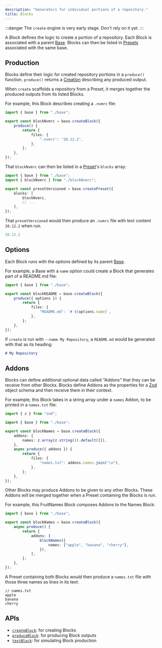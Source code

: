 ```yaml
---
description: "Generators for individual portions of a repository."
title: Blocks
---
```


:::danger
The `create` engine is very early stage.
Don't rely on it yet.
:::

A _Block_ defines the logic to create a portion of a repository.
Each Block is associated with a parent [Base](./bases).
Blocks can then be listed in [Presets](./presets) associated with the same base.

## Production

Blocks define their logic for created repository portions in a `produce()` function.
`produce()` returns a [Creation](../runtime/creations) describing any produced output.

When `create` scaffolds a repository from a Preset, it merges together the produced outputs from its listed Blocks.

For example, this Block describes creating a `.nvmrc` file:

```ts
import { base } from "./base";

export const blockNvmrc = base.createBlock({
	produce() {
		return {
			files: {
				".nvmrc": "20.12.2",
			},
		};
	},
});
```

That `blockNvmrc` can then be listed in a [Preset](./presets)'s `blocks` array:

```ts
import { base } from "./base";
import { blockNvmrc } from "./blockNvmrc";

export const presetVersioned = base.createPreset({
	blocks: [
		blockNvmrc,
		// ...
	],
});
```

That `presetVersioned` would then produce an `.nvmrc` file with text content `20.12.2` when run.

```yml title=".nvmrc"
20.12.2
```

## Options

Each Block runs with the options defined by its parent [Base](./bases).

For example, a Base with a `name` option could create a Block that generates part of a README.md file:

```ts
import { base } from "./base";

export const blockREADME = base.createBlock({
	produce({ options }) {
		return {
			files: {
				"README.md": `# ${options.name}`,
			},
		};
	},
});
```

If `create` is run with `--name My Repository`, a `README.md` would be generated with that as its heading:

```md title="README.md"
# My Repository
```

## Addons

Blocks can define additional optional data called _"Addons"_ that they can be receive from other Blocks.
Blocks define Addons as the properties for a [Zod](https://zod.dev) object schema and then receive them in their context.

For example, this Block takes in a string array under a `names` Addon, to be printed in a `names.txt` file:

```ts
import { z } from "zod";

import { base } from "./base";

export const blockNames = base.createBlock({
	addons: {
		names: z.array(z.string()).default([]),
	},
	async produce({ addons }) {
		return {
			files: {
				"names.txt": addons.names.join("\n"),
			},
		};
	},
});
```

Other Blocks may produce Addons to be given to any other Blocks.
These Addons will be merged together when a Preset containing the Blocks is run.

For example, this FruitNames Block composes Addons to the Names Block:

```ts
import { base } from "./base";

export const blockNames = base.createBlock({
	async produce() {
		return {
			addons: [
				blockNames({
					names: ["apple", "banana", "cherry"],
				}),
			],
		};
	},
});
```

A Preset containing both Blocks would then produce a `names.txt` file with those three names as lines in its text:

```plaintext
// names.txt
apple
banana
cherry
```

## APIs

- [`createBlock`](../apis/creators#createblock): for creating Blocks
- [`produceBlock`](../apis/producers#produceblock): for producing Block outputs
- [`testBlock`](../apis/testers#testblock): for simulating Block production

